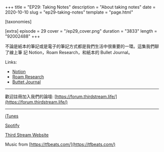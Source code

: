 +++
title = "EP29: Taking Notes"
description = "About taking notes"
date = 2020-10-10
slug = "ep29-taking-notes"
template = "page.html"

[taxonomies]

[extra]
episode = 29
cover = "/ep29_cover.png"
duration = "3833"
length = "92002488"
+++

不論是紙本的筆記或是電子的筆記方式都是我們生活中很重要的一環。這集我們聊了線上筆
記 Notion，Roam Research，和紙本的 Bullet Journal。

<!-- more -->

Links:

- [Notion](https://notion.so)
- [Roam Research](https://roamreasearch.com)
- [Buttet Journal](https://bulletjournal.com)


---

歡迎註冊加入我們的論壇:
[https://forum.thirdstream.life/](https://forum.thirdstream.life/)

---

[iTunes](https://podcasts.apple.com/us/podcast/third-stream-podcast/id1503447781)

[Spotify](https://open.spotify.com/show/4Lt3yXZrcOvZ7NgBn7iJLV)

[Third Stream Website](https://thirdstream.life)

Music from [https://tfbeats.com/](https://tfbeats.com/)
